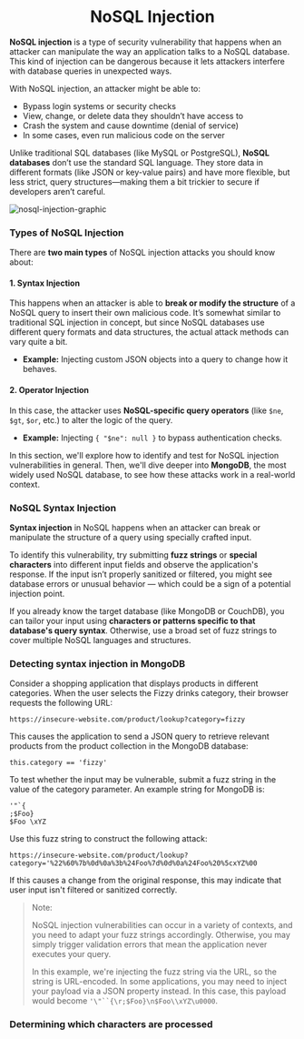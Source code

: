 # <div align="center">NoSQL Injection</div>
**NoSQL injection** is a type of security vulnerability that happens when an attacker can manipulate the way an application talks to a NoSQL database. This kind of injection can be dangerous because it lets attackers interfere with database queries in unexpected ways.

With NoSQL injection, an attacker might be able to:

* Bypass login systems or security checks
* View, change, or delete data they shouldn’t have access to
* Crash the system and cause downtime (denial of service)
* In some cases, even run malicious code on the server

Unlike traditional SQL databases (like MySQL or PostgreSQL), **NoSQL databases** don’t use the standard SQL language. They store data in different formats (like JSON or key-value pairs) and have more flexible, but less strict, query structures—making them a bit trickier to secure if developers aren’t careful.

![nosql-injection-graphic](https://github.com/user-attachments/assets/8f6936cd-2fea-443c-bd8b-a7a40d16b5ee)


### Types of NoSQL Injection

There are **two main types** of NoSQL injection attacks you should know about:

#### 1. **Syntax Injection**

This happens when an attacker is able to **break or modify the structure** of a NoSQL query to insert their own malicious code. It’s somewhat similar to traditional SQL injection in concept, but since NoSQL databases use different query formats and data structures, the actual attack methods can vary quite a bit.

* **Example:** Injecting custom JSON objects into a query to change how it behaves.

#### 2. **Operator Injection**

In this case, the attacker uses **NoSQL-specific query operators** (like `$ne`, `$gt`, `$or`, etc.) to alter the logic of the query.

* **Example:** Injecting `{ "$ne": null }` to bypass authentication checks.

In this section, we'll explore how to identify and test for NoSQL injection vulnerabilities in general. Then, we'll dive deeper into **MongoDB**, the most widely used NoSQL database, to see how these attacks work in a real-world context.

### NoSQL Syntax Injection

**Syntax injection** in NoSQL happens when an attacker can break or manipulate the structure of a query using specially crafted input.

To identify this vulnerability, try submitting **fuzz strings** or **special characters** into different input fields and observe the application's response. If the input isn’t properly sanitized or filtered, you might see database errors or unusual behavior — which could be a sign of a potential injection point.

If you already know the target database (like MongoDB or CouchDB), you can tailor your input using **characters or patterns specific to that database's query syntax**. Otherwise, use a broad set of fuzz strings to cover multiple NoSQL languages and structures.

### Detecting syntax injection in MongoDB

Consider a shopping application that displays products in different categories. When the user selects the Fizzy drinks category, their browser requests the following URL:
```
https://insecure-website.com/product/lookup?category=fizzy
```
This causes the application to send a JSON query to retrieve relevant products from the product collection in the MongoDB database:
```
this.category == 'fizzy'
```
To test whether the input may be vulnerable, submit a fuzz string in the value of the category parameter. An example string for MongoDB is:
```
'"`{
;$Foo}
$Foo \xYZ
```

Use this fuzz string to construct the following attack:
```
https://insecure-website.com/product/lookup?category='%22%60%7b%0d%0a%3b%24Foo%7d%0d%0a%24Foo%20%5cxYZ%00
```

If this causes a change from the original response, this may indicate that user input isn't filtered or sanitized correctly.

> Note:
> 
> NoSQL injection vulnerabilities can occur in a variety of contexts, and you need to adapt your fuzz strings accordingly. Otherwise, you may simply trigger validation errors that mean the application never executes your query.
>
> In this example, we're injecting the fuzz string via the URL, so the string is URL-encoded. In some applications, you may need to inject your payload via a JSON property instead. In this case, this payload would become 
> `'\"``{\r;$Foo}\n$Foo\\xYZ\u0000`.

### Determining which characters are processed
